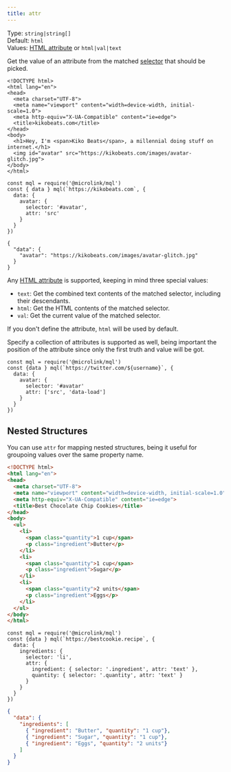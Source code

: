 ```yaml
---
title: attr
---
```


Type: `string|string[]`<br/>
Default: `html`<br/>
Values: [HTML attribute](https://developer.mozilla.org/en-US/docs/Web/HTML/Attributes) or `html|val|text`<br/>

Get the value of an attribute from the matched [selector](/docs/mql/data/selector) that should be picked.

```html{11}
<!DOCTYPE html>
<html lang="en">
<head>
  <meta charset="UTF-8">
  <meta name="viewport" content="width=device-width, initial-scale=1.0">
  <meta http-equiv="X-UA-Compatible" content="ie=edge">
  <title>kikobeats.com</title>
</head>
<body>
  <h1>Hey, I'm <span>Kiko Beats</span>, a millennial doing stuff on internet.</h1>
  <img id="avatar" src="https://kikobeats.com/images/avatar-glitch.jpg">
</body>
</html>
```

```js{6}
const mql = require('@microlink/mql')
const { data } mql(`https://kikobeats.com`, {
  data: {
    avatar: {
      selector: '#avatar',
      attr: 'src'
    }
  }
})
```

```json{3}
{
  "data": {
    "avatar": "https://kikobeats.com/images/avatar-glitch.jpg"
  }
}
```

<Figcaption children='If you want to extract an img, probably you are interested in src property, so you should specify it.' />

Any [HTML attribute](https://developer.mozilla.org/en-US/docs/Web/HTML/Attributes) is supported, keeping in mind three special values:

- `text`: Get the combined text contents of the matched selector, including their descendants.
- `html`: Get the HTML contents of the matched selector.
- `val`: Get the current value of the matched selector.

If you don't define the attribute, `html` will be used by default.

Specify a collection of attributes is supported as well, being important the position of the attribute since only the first truth and value will be got.

```js{6}
const mql = require('@microlink/mql')
const {data } mql(`https://twitter.com/${username}`, {
  data: {
    avatar: {
      selector: '#avatar'
      attr: ['src', 'data-load']
    }
  }
})
```

<Figcaption children="If you don't define the attribute, `html` will be used by default." />

## Nested Structures

You can use `attr` for mapping nested structures, being it useful for groupoing values over the same property name.

```html
<!DOCTYPE html>
<html lang="en">
<head>
  <meta charset="UTF-8">
  <meta name="viewport" content="width=device-width, initial-scale=1.0">
  <meta http-equiv="X-UA-Compatible" content="ie=edge">
  <title>Best Chocolate Chip Cookies</title>
</head>
<body>
  <ul>
    <li>
      <span class="quantity">1 cup</span>
      <p class="ingredient">Butter</p>
    </li>
    <li>
      <span class="quantity">1 cup</span>
      <p class="ingredient">Sugar</p>
    </li>
    <li>
      <span class="quantity">2 units</span>
      <p class="ingredient">Eggs</p>
    </li>
  </ul>
</body>
</html>
```

```js{6,9}
const mql = require('@microlink/mql')
const {data } mql(`https://bestcookie.recipe`, {
  data: {
    ingredients: {
      selector: 'li',
      attr: {
        ingredient: { selector: '.ingredient', attr: 'text' },
        quantity: { selector: '.quantity', attr: 'text' }
      }
    }
  }
})
```


```json
{
  "data": {
    "ingredients": [
      { "ingredient": "Butter", "quantity": "1 cup"},
      { "ingredient": "Sugar", "quantity": "1 cup"},
      { "ingredient": "Eggs", "quantity": "2 units"}
    ]
  }
}
```
